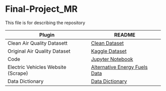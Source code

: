 # Final-Project_MR

This file is for describing the repository

| Plugin | README |
| ------ | ------ |
| Clean Air Quality Datasett | [Clean Dataset][PlDb] |
| Original Air Quality Dataset | [Kaggle Dataset][PlGh] |
| Code | [Jupyter Notebook][PlGd] |
| Electric Vehicles Website (Scrape) | [Alternative Energy Fuels Data][PlOd] |
| Data Dictionary | [Data Dictionary][PlMe] |



[PlDb]: <https://github.com/Solrflr/Final-Project_MR/blob/main/Data/Cleaned_Electric.csv>
   [PlGh]: <https://www.kaggle.com/datasets/guslovesmath/us-pollution-data-200-to-2022>
   [PlGd]: <https://github.com/joemccann/dillinger/tree/master/plugins/googledrive/README.md>
   [PlOd]: <https://afdc.energy.gov/vehicle-registration?>
   [PlMe]: <https://github.com/Solrflr/Final-Project_MR/blob/main/Data/README.md>
   [PlGa]: <https://github.com/RahulHP/dillinger/blob/master/plugins/googleanalytics/README.md>
